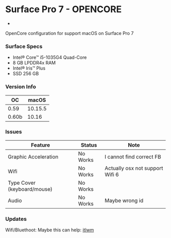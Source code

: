 # Surface Pro 7 - OPENCORE
-
OpenCore configuration for support macOS on Surface Pro 7

### Surface Specs
- Intel® Core™ i5-1035G4 Quad-Core
- 8 GB LPDDR4x RAM
- Intel® Iris™ Plus
- SSD 256 GB

### Version Info

|  OC   |  macOS  |
|-------|---------|
| 0.59  | 10.15.5 |
| 0.60b | 10.16   |

### Issues

|              Feature           |  Status   |       Note                      |
|--------------------------------|-----------|---------------------------------|
|  Graphic Acceleration          |  No Works | I cannot find correct FB        |
|  Wifi                          |  No Works | Actually osx not support Wifi 6 |
|  Type Cover  (keyboard/mouse)  |  No Works |                                 |
|  Audio                         |  No Works | Maybe wrong id                  |

### Updates
Wifi/Bluethoot: Maybe this can help: [itlwm](https://github.com/zxystd/itlwm)
